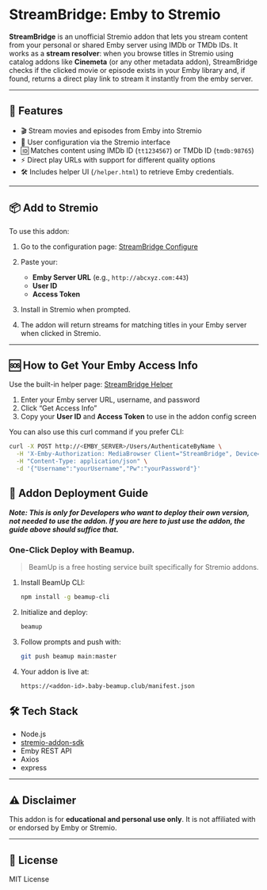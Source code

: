 # StreamBridge: Emby to Stremio

**StreamBridge** is an unofficial Stremio addon that lets you stream content from your personal or shared Emby server using IMDb or TMDb IDs. It works as a **stream resolver**: when you browse titles in Stremio using catalog addons like **Cinemeta** (or any other metadata addon), StreamBridge checks if the clicked movie or episode exists in your Emby library and, if found, returns a direct play link to stream it instantly from the emby server.

---

## 🔧 Features

- 🎬 Stream movies and episodes from Emby into Stremio
- 🔐 User configuration via the Stremio interface
- 🆔 Matches content using IMDb ID (`tt1234567`) or TMDb ID (`tmdb:98765`)
- ⚡️ Direct play URLs with support for different quality options
- 🛠 Includes helper UI (`/helper.html`) to retrieve Emby credentials.

---
## 📦 Add to Stremio

To use this addon:

1. Go to the configuration page:
[StreamBridge Configure](https://39427cdac546-streambridge.baby-beamup.club/configure)

2. Paste your:
    - **Emby Server URL** (e.g., `http://abcxyz.com:443`)
    - **User ID**
    - **Access Token**

3. Install in Stremio when prompted.

4. The addon will return streams for matching titles in your Emby server when clicked in Stremio.

---

## 🆘 How to Get Your Emby Access Info

Use the built-in helper page:
[StreamBridge Helper](https://39427cdac546-streambridge.baby-beamup.club/helper.html)

1. Enter your Emby server URL, username, and password
2. Click “Get Access Info”
3. Copy your **User ID** and **Access Token** to use in the addon config screen

You can also use this curl command if you prefer CLI:

```bash
curl -X POST http://<EMBY_SERVER>/Users/AuthenticateByName \
  -H 'X-Emby-Authorization: MediaBrowser Client="StreamBridge", Device="WebHelper", DeviceId="addon-ui", Version="1.0.0"' \
  -H "Content-Type: application/json" \
  -d '{"Username":"yourUsername","Pw":"yourPassword"}'
```

## 🚀 Addon Deployment Guide 
***Note: This is only for Developers who want to deploy their own version, not needed to use the addon. If you are here to just use the addon, the guide above should suffice that.***

### One-Click Deploy with Beamup.

> BeamUp is a free hosting service built specifically for Stremio addons.

1. Install BeamUp CLI:

   ```bash
   npm install -g beamup-cli
   ```

2. Initialize and deploy:

   ```bash
   beamup
   ```

3. Follow prompts and push with:

   ```bash
   git push beamup main:master
   ```

4. Your addon is live at:

   ```
   https://<addon-id>.baby-beamup.club/manifest.json
   ```


## 🛠 Tech Stack

* Node.js
* [stremio-addon-sdk](https://github.com/Stremio/stremio-addon-sdk)
* Emby REST API
* Axios
* express

---

## ⚠️ Disclaimer

This addon is for **educational and personal use only**. It is not affiliated with or endorsed by Emby or Stremio.

---

## 📄 License

MIT License
